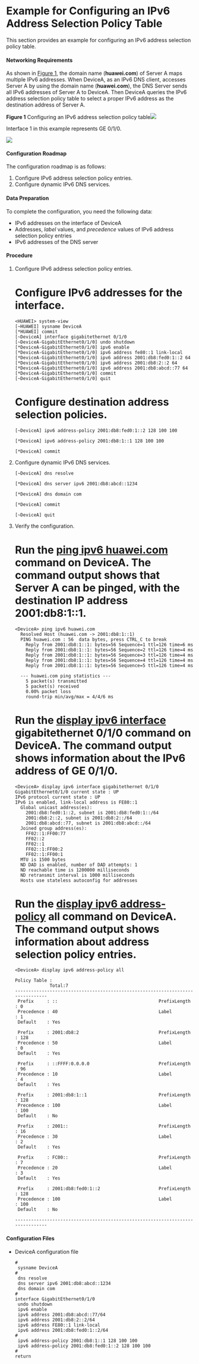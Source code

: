 Example for Configuring an IPv6 Address Selection Policy Table
==============================================================

This section provides an example for configuring an IPv6 address selection policy table.

#### Networking Requirements

As shown in [Figure 1](#EN-US_TASK_0172365145__fig_dc_vrp_ipv6_cfg_200201), the domain name (**huawei.com**) of Server A maps multiple IPv6 addresses. When DeviceA, as an IPv6 DNS client, accesses Server A by using the domain name (**huawei.com**), the DNS Server sends all IPv6 addresses of Server A to DeviceA. Then DeviceA queries the IPv6 address selection policy table to select a proper IPv6 address as the destination address of Server A.

**Figure 1** Configuring an IPv6 address selection policy table![](../../../../public_sys-resources/note_3.0-en-us.png) 

Interface 1 in this example represents GE 0/1/0.


  
![](images/fig_dc_vrp_ipv6_cfg_200201.png)

#### Configuration Roadmap

The configuration roadmap is as follows:

1. Configure IPv6 address selection policy entries.
2. Configure dynamic IPv6 DNS services.

#### Data Preparation

To complete the configuration, you need the following data:

* IPv6 addresses on the interface of DeviceA
* Addresses, *label* values, and *precedence* values of IPv6 address selection policy entries
* IPv6 addresses of the DNS server

#### Procedure

1. Configure IPv6 address selection policy entries.
   
   
   
   # Configure IPv6 addresses for the interface.
   
   ```
   <HUAWEI> system-view
   [~HUAWEI] sysname DeviceA
   [*HUAWEI] commit
   [~DeviceA] interface gigabitethernet 0/1/0
   [~DeviceA-GigabitEthernet0/1/0] undo shutdown
   [*DeviceA-GigabitEthernet0/1/0] ipv6 enable
   [*DeviceA-GigabitEthernet0/1/0] ipv6 address fe80::1 link-local
   [*DeviceA-GigabitEthernet0/1/0] ipv6 address 2001:db8:fed0:1::2 64
   [*DeviceA-GigabitEthernet0/1/0] ipv6 address 2001:db8:2::2 64
   [*DeviceA-GigabitEthernet0/1/0] ipv6 address 2001:db8:abcd::77 64
   [*DeviceA-GigabitEthernet0/1/0] commit
   [~DeviceA-GigabitEthernet0/1/0] quit
   ```
   
   # Configure destination address selection policies.
   
   ```
   [~DeviceA] ipv6 address-policy 2001:db8:fed0:1::2 128 100 100
   ```
   ```
   [*DeviceA] ipv6 address-policy 2001:db8:1::1 128 100 100
   ```
   ```
   [*DeviceA] commit
   ```
2. Configure dynamic IPv6 DNS services.
   
   
   ```
   [~DeviceA] dns resolve
   ```
   ```
   [*DeviceA] dns server ipv6 2001:db8:abcd::1234
   ```
   ```
   [*DeviceA] dns domain com
   ```
   ```
   [*DeviceA] commit
   ```
   ```
   [~DeviceA] quit
   ```
3. Verify the configuration.
   
   
   
   # Run the [**ping ipv6 huawei.com**](cmdqueryname=ping+ipv6+huawei.com) command on DeviceA. The command output shows that Server A can be pinged, with the destination IP address **2001:db8:1::1**.
   
   ```
   <DeviceA> ping ipv6 huawei.com
     Resolved Host (huawei.com -> 2001:db8:1::1)
     PING huawei.com : 56  data bytes, press CTRL_C to break
       Reply from 2001:db8:1::1: bytes=56 Sequence=1 ttl=126 time=6 ms
       Reply from 2001:db8:1::1: bytes=56 Sequence=2 ttl=126 time=4 ms
       Reply from 2001:db8:1::1: bytes=56 Sequence=3 ttl=126 time=4 ms
       Reply from 2001:db8:1::1: bytes=56 Sequence=4 ttl=126 time=4 ms
       Reply from 2001:db8:1::1: bytes=56 Sequence=5 ttl=126 time=4 ms
   
     --- huawei.com ping statistics ---
       5 packet(s) transmitted
       5 packet(s) received
       0.00% packet loss
       round-trip min/avg/max = 4/4/6 ms
   ```
   
   # Run the **[**display ipv6 interface**](cmdqueryname=display+ipv6+interface+gigabitethernet) **gigabitethernet** 0/1/0** command on DeviceA. The command output shows information about the IPv6 address of GE 0/1/0.
   
   ```
   <DeviceA> display ipv6 interface gigabitethernet 0/1/0
   GigabitEthernet0/1/0 current state : UP  
   IPv6 protocol current state : UP 
   IPv6 is enabled, link-local address is FE80::1
     Global unicast address(es):
       2001:db8:fed0:1::2, subnet is 2001:db8:fed0:1::/64
       2001:db8:2::2, subnet is 2001:db8:2::/64
       2001:db8:abcd::77, subnet is 2001:db8:abcd::/64
     Joined group address(es):
       FF02::1:FF00:77
       FF02::2 
       FF02::1
       FF02::1:FF00:2
       FF02::1:FF00:1
     MTU is 1500 bytes
     ND DAD is enabled, number of DAD attempts: 1
     ND reachable time is 1200000 milliseconds 
     ND retransmit interval is 1000 milliseconds
     Hosts use stateless autoconfig for addresses
   ```
   
   # Run the **[**display ipv6 address-policy**](cmdqueryname=display+ipv6+address-policy+all) **all**** command on DeviceA. The command output shows information about address selection policy entries.
   
   ```
   <DeviceA> display ipv6 address-policy all
   ```
   ```
   Policy Table :
                Total:7
   -------------------------------------------------------------------------------
    Prefix     : ::                                      PrefixLength  : 0
    Precedence : 40                                      Label         : 1
    Default    : Yes
   
    Prefix     : 2001:db8:2                              PrefixLength  : 128
    Precedence : 50                                      Label         : 0
    Default    : Yes
   
    Prefix     : ::FFFF:0.0.0.0                          PrefixLength  : 96
    Precedence : 10                                      Label         : 4
    Default    : Yes
   
    Prefix     : 2001:db8:1::1                           PrefixLength  : 128
    Precedence : 100                                     Label         : 100
    Default    : No
   
    Prefix     : 2001::                                  PrefixLength  : 16
    Precedence : 30                                      Label         : 2
    Default    : Yes
   
    Prefix     : FC00::                                  PrefixLength  : 7
    Precedence : 20                                      Label         : 3
    Default    : Yes
   
    Prefix     : 2001:db8:fed0:1::2                      PrefixLength  : 128
    Precedence : 100                                     Label         : 100
    Default    : No
   
   -------------------------------------------------------------------------------
   ```

#### Configuration Files

* DeviceA configuration file
  ```
  #
   sysname DeviceA
  #
   dns resolve
   dns server ipv6 2001:db8:abcd::1234
   dns domain com
  #
  interface GigabitEthernet0/1/0
   undo shutdown
   ipv6 enable
   ipv6 address 2001:db8:abcd::77/64
   ipv6 address 2001:db8:2::2/64
   ipv6 address FE80::1 link-local 
   ipv6 address 2001:db8:fed0:1::2/64
  #
   ipv6 address-policy 2001:db8:1::1 128 100 100
   ipv6 address-policy 2001:db8:fed0:1::2 128 100 100
  #
  return
  
  ```